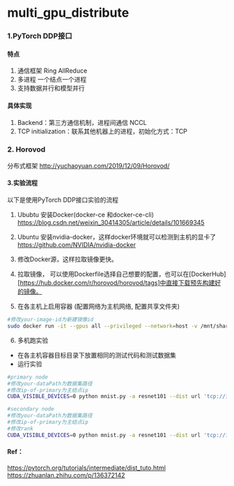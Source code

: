 # multi_gpu_distribute
### 1.PyTorch DDP接口
#### 特点
1. 通信框架 Ring AllReduce
2. 多进程 一个结点一个进程
3. 支持数据并行和模型并行

#### 具体实现
1. Backend：第三方通信机制，进程间通信 NCCL
2. TCP initialization：联系其他机器上的进程，初始化方式：TCP

### 2. Horovod
分布式框架
http://yuchaoyuan.com/2019/12/09/Horovod/


#### 3.实验流程
以下是使用PyTorch DDP接口实验的流程
1. Ububtu 安装Docker(docker-ce 和docker-ce-cli)
https://blog.csdn.net/weixin_30414305/article/details/101669345

2. Ubuntu 安装nvidia-docker，这样docker环境就可以检测到主机的显卡了
https://github.com/NVIDIA/nvidia-docker

3. 修改Docker源，这样拉取镜像更快。

4. 拉取镜像， 可以使用Dockerfile选择自己想要的配置，也可以在[DockerHub][https://hub.docker.com/r/horovod/horovod/tags]中直接下载预先构建好的镜像。

5. 在各主机上启用容器 (配置网络为主机网络, 配置共享文件夹)
```bash
#修改your-image-id为新建镜像id
sudo docker run -it --gpus all --privileged --network=host -v /mnt/share/ssh:/root/.ssh your-image-id
```

6. 多机跑实验
* 在各主机容器目标目录下放置相同的测试代码和测试数据集
* 运行实验
```bash
#primary node
#修改your-dataPath为数据集路径
#修改ip-of-primary为主结点ip
CUDA_VISIBLE_DEVICES=0 python mnist.py -a resnet101 --dist url 'tcp://ip-of-primary:8001' --dist-backend 'nccl' --world-size 2 --rank 0 your-dataPath
```

```bash
#secondary node
#修改your-dataPath为数据集路径
#修改ip-of-primary为主结点ip
#修改rank
CUDA_VISIBLE_DEVICES=0 python mnist.py -a resnet101 --dist url 'tcp://ip-of-primary:8001' --dist-backend 'nccl' --world-size 2 --rank 1 your-dataPath
```
#### Ref：
https://pytorch.org/tutorials/intermediate/dist_tuto.html
https://zhuanlan.zhihu.com/p/136372142
